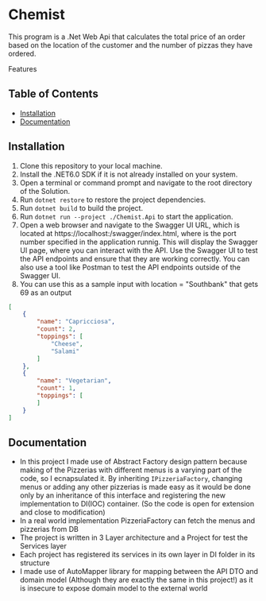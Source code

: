 # Chemist

This program is a .Net Web Api that calculates the total price of an order based on the location of the customer and the number of pizzas they have ordered.

Features

## Table of Contents

- [Installation](#installation)
- [Documentation](#documentation)

## Installation

1. Clone this repository to your local machine.
2. Install the .NET6.0 SDK if it is not already installed on your system.
3. Open a terminal or command prompt and navigate to the root directory of the Solution.
4. Run `dotnet restore` to restore the project dependencies.
5. Run `dotnet build` to build the project.
6. Run `dotnet run --project ./Chemist.Api` to start the application.
7. Open a web browser and navigate to the Swagger UI URL, which is located at https://localhost:<port>/swagger/index.html, where <port> is the port number specified in the application runnig. This will display the Swagger UI page, where you can interact with the API.
Use the Swagger UI to test the API endpoints and ensure that they are working correctly. You can also use a tool like Postman to test the API endpoints outside of the Swagger UI.
8. You can use this as a sample input with location = "Southbank" that gets 69 as an output
```json
[
    {
        "name": "Capricciosa",
        "count": 2,
        "toppings": [
            "Cheese",
            "Salami"
        ]
    },
    {
        "name": "Vegetarian",
        "count": 1,
        "toppings": [
        ]
    }
]
```

## Documentation
- In this project I made use of Abstract Factory design pattern because making of the Pizzerias with different menus is a varying part of the code, so I ecnapsulated it. By inheriting `IPizzeriaFactory`, changing menus or adding any other pizzerias is made easy as it would be done only by an inheritance of this interface and registering the new implementation to DI(IOC) container. (So the code is open for extension and close to modification)
- In a real world implementation PizzeriaFactory can fetch the menus and pizzerias from DB
- The project is written in 3 Layer architecture and a Project for test the Services layer
- Each project has registered its services in its own layer in DI folder in its structure
- I made use of AutoMapper library for mapping between the API DTO and domain model (Although they are exactly the same in this project!) as it is insecure to expose domain model to the external world
